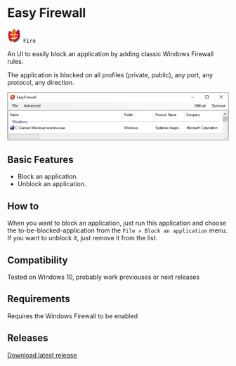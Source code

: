 # Easy Firewall #

![alt text](imgs/icon32.png) `Fire`

An UI to easily block an application by adding classic Windows Firewall rules.

The application is blocked on all profiles (private, public), any port, any protocol, any direction.

![capture](imgs/capture.png)

## Basic Features ##

- Block an application.
- Unblock an application.

## How to ##

When you want to block an application, just run this application and choose the to-be-blocked-application from the `File > Block an application` menu.
If you want to unblock it, just remove it from the list.

## Compatibility ##

Tested on Windows 10, probably work previouses or next releases 

## Requirements ##

Requires the Windows Firewall to be enabled

## Releases ##

[Download latest release](https://github.com/pdulvp/easy-firewall/releases)
